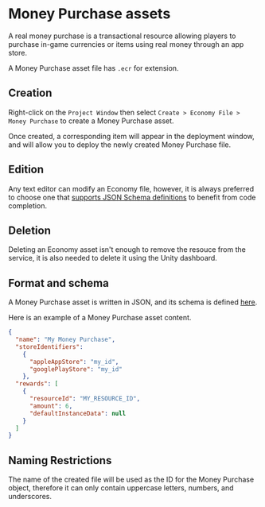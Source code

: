 # Money Purchase assets

A real money purchase is a transactional resource allowing players to purchase in-game currencies or items using real money through an app store.

A Money Purchase asset file has `.ecr` for extension.

## Creation

Right-click on the `Project Window` then select `Create > Economy File > Money Purchase` to create a Money Purchase asset.

Once created, a corresponding item will appear in the deployment window, and will allow you to deploy the newly created Money Purchase file.

## Edition

Any text editor can modify an Economy file, however, it is always preferred to choose one that [supports JSON Schema definitions](https://json-schema.org/implementations#editors) to benefit from code completion.

## Deletion

Deleting an Economy asset isn't enough to remove the resouce from the service, it is also needed to delete it using the Unity dashboard.

## Format and schema

A Money Purchase asset is written in JSON, and its schema is defined [here](https://ugs-config-schemas.unity3d.com/v1/economy/economy-real-purchase.schema.json).

Here is an example of a Money Purchase asset content.

```json
{
  "name": "My Money Purchase",
  "storeIdentifiers":
    {
      "appleAppStore": "my_id",
      "googlePlayStore": "my_id"
    },
  "rewards": [
    {
      "resourceId": "MY_RESOURCE_ID",
      "amount": 6,
      "defaultInstanceData": null
    }
  ]
}
```

## Naming Restrictions

The name of the created file will be used as the ID for the Money Purchase object, therefore it can only contain uppercase letters, numbers, and underscores.
